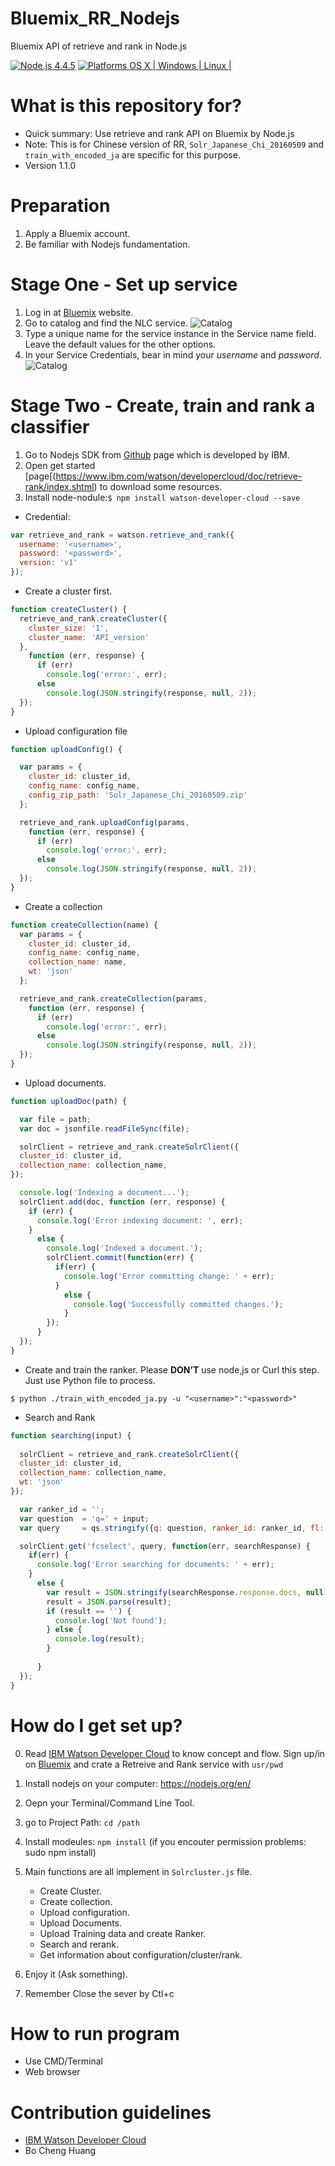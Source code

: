 # Bluemix_RR_Nodejs
Bluemix API of retrieve and rank in Node.js

[![Node.js 4.4.5](https://img.shields.io/badge/Node.js-4.4.5-orange.svg)](https://nodejs.org/en/)
[![Platforms OS X | Windows | Linux |](https://img.shields.io/badge/Platforms-OS%20X%20%7C%20Windows%20%7C%20Linux%20-lightgray.svg)](https://nodejs.org/en/)

# What is this repository for? ###

* Quick summary: Use retrieve and rank API on Bluemix by Node.js
* Note: This is for Chinese version of RR, `Solr_Japanese_Chi_20160509` and `train_with_encoded_ja` are specific for this purpose.
* Version 1.1.0

# Preparation ###

1. Apply a Bluemix account.
2. Be familiar with Nodejs fundamentation.

# Stage One - Set up service ###

1. Log in at [Bluemix](http://ng.bluemix.net) website.
2. Go to catalog and find the NLC service.
![Catalog](/screenshots/Catalog.png)
3. Type a unique name for the service instance in the Service name field. Leave the default values for the other options.
4. In your Service Credentials, bear in mind your *username* and *password*. 
![Catalog](/screenshots/Credentials.png)

# Stage Two - Create, train and rank a classifier ###

1. Go to Nodejs SDK from [Github](https://github.com/watson-developer-cloud/node-sdk) page which is developed by IBM.
2. Open get started [page[(https://www.ibm.com/watson/developercloud/doc/retrieve-rank/index.shtml) to download some resources.
3. Install node-nodule:`$ npm install watson-developer-cloud --save`
* Credential:
```javascript
var retrieve_and_rank = watson.retrieve_and_rank({
  username: '<username>',
  password: '<password>',
  version: 'v1'
});
```
* Create a cluster first.
```javascript
function createCluster() {
  retrieve_and_rank.createCluster({
    cluster_size: '1',
    cluster_name: 'API_version'
  },
    function (err, response) {
      if (err)
        console.log('error:', err);
      else
        console.log(JSON.stringify(response, null, 2));
  });
}
```
* Upload configuration file
```javascript
function uploadConfig() {

  var params = {
    cluster_id: cluster_id,
    config_name: config_name,
    config_zip_path: 'Solr_Japanese_Chi_20160509.zip'
  };

  retrieve_and_rank.uploadConfig(params,
    function (err, response) {
      if (err)
        console.log('error:', err);
      else
        console.log(JSON.stringify(response, null, 2));
  });
}
```
* Create a collection
```javascript
function createCollection(name) {
  var params = {
    cluster_id: cluster_id,
    config_name: config_name,
    collection_name: name,
    wt: 'json'
  };

  retrieve_and_rank.createCollection(params,
    function (err, response) {
      if (err)
        console.log('error:', err);
      else
        console.log(JSON.stringify(response, null, 2));
  });
}
```
* Upload documents. 
```javascript
function uploadDoc(path) {

  var file = path;
  var doc = jsonfile.readFileSync(file);

  solrClient = retrieve_and_rank.createSolrClient({
  cluster_id: cluster_id,
  collection_name: collection_name,
});

  console.log('Indexing a document...');
  solrClient.add(doc, function (err, response) {
    if (err) {
      console.log('Error indexing document: ', err);
    }
      else {
        console.log('Indexed a document.');
        solrClient.commit(function(err) {
          if(err) {
            console.log('Error committing change: ' + err);
          }
            else {
              console.log('Successfully committed changes.');
            }
        });
      }
  });
}
```
* Create and train the ranker. Please **DON’T** use node,js or Curl this step. Just use Python file to process. 
```
$ python ./train_with_encoded_ja.py -u "<username>":"<password>"
```
* Search and Rank
```javascript
function searching(input) {
  
  solrClient = retrieve_and_rank.createSolrClient({
  cluster_id: cluster_id,
  collection_name: collection_name,
  wt: 'json'
});

  var ranker_id = '';
  var question  = 'q=' + input;
  var query     = qs.stringify({q: question, ranker_id: ranker_id, fl: 'id,body'});

  solrClient.get('fcselect', query, function(err, searchResponse) {
    if(err) {
      console.log('Error searching for documents: ' + err);
    }
      else {
        var result = JSON.stringify(searchResponse.response.docs, null, 2);
        result = JSON.parse(result);
        if (result == '') {
          console.log('Not found');
        } else {
          console.log(result);
        }
        
      }
  });
}
```

# How do I get set up? ###

0. Read [IBM Watson Developer Cloud](https://www.ibm.com/watson/developercloud/doc/retrieve-rank/index.shtml) to know concept and flow. Sign up/in on [Bluemix](ng.bluemix.net) and crate a Retreive and Rank service with `usr/pwd`

1. Install nodejs on your computer: https://nodejs.org/en/

2. Oepn your Terminal/Command Line Tool.

3. go to Project Path: 
    `cd /path`

5. Install modeules: 
    `npm install` (if you encouter permission problems: sudo npm install)

6. Main functions are all implement in `Solrcluster.js` file.

    * Create Cluster.
    * Create collection.
    * Upload configuration.
    * Upload Documents.
    * Upload Training data and create Ranker.
    * Search and rerank.
    * Get information about configuration/cluster/rank.

7. Enjoy it (Ask something).

8. Remember Close the sever by Ctl+c

# How to run program ###
* Use CMD/Terminal
* Web browser

# Contribution guidelines ###
* [IBM Watson Developer Cloud](https://www.ibm.com/watson/developercloud/doc/retrieve-rank/index.shtml)
* Bo Cheng Huang

